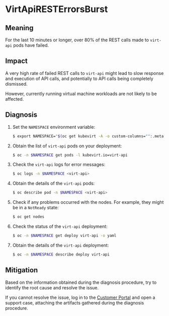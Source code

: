 # VirtApiRESTErrorsBurst

## Meaning

For the last 10 minutes or longer, over 80% of the REST calls made to `virt-api`
pods have failed.

## Impact

A very high rate of failed REST calls to `virt-api` might lead to slow response
and execution of API calls, and potentially to API calls being completely
dismissed.

However, currently running virtual machine workloads are not likely to be
affected.

## Diagnosis

1. Set the `NAMESPACE` environment variable:

   ```bash
   $ export NAMESPACE="$(oc get kubevirt -A -o custom-columns="":.metadata.namespace | tr -d '\n')"
   ```

2. Obtain the list of `virt-api` pods on your deployment:

   ```bash
   $ oc -n $NAMESPACE get pods -l kubevirt.io=virt-api
   ```

3. Check the `virt-api` logs for error messages:

   ```bash
   $ oc logs -n $NAMESPACE <virt-api>
   ```

4. Obtain the details of the `virt-api` pods:

   ```bash
   $ oc describe pod -n $NAMESPACE <virt-api>
   ```

5. Check if any problems occurred with the nodes. For example, they might be in
a `NotReady` state:

   ```bash
   $ oc get nodes
   ```

6. Check the status of the `virt-api` deployment:

   ```bash
   $ oc -n $NAMESPACE get deploy virt-api -o yaml
   ```

7. Obtain the details of the `virt-api` deployment:

   ```bash
   $ oc -n $NAMESPACE describe deploy virt-api
   ```

## Mitigation

Based on the information obtained during the diagnosis procedure, try to
identify the root cause and resolve the issue.

If you cannot resolve the issue, log in to the
[Customer Portal](https://access.redhat.com) and open a support case,
attaching the artifacts gathered during the diagnosis procedure.